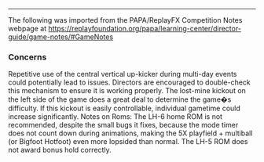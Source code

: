 ***
The following was imported from the PAPA/ReplayFX Competition Notes webpage at https://replayfoundation.org/papa/learning-center/director-guide/game-notes/#GameNotes
### Concerns
            
Repetitive use of the central vertical up-kicker during multi-day events could potentially lead to issues. Directors are encouraged to double-check this mechanism to ensure it is working properly. The lost-mine kickout on the left side of the game does a great deal to determine the game�s difficulty. If this kickout is easily controllable, individual gametime could increase significantly. Notes on Roms: The LH-6 home ROM is not recommended, despite the small bugs it fixes, because the mode timer does not count down during animations, making the 5X playfield + multiball (or Bigfoot Hotfoot) even more lopsided than normal. The LH-5 ROM does not award bonus hold correctly.
